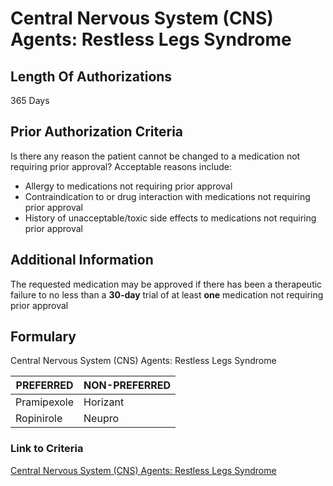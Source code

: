 # Central Nervous System (CNS) Agents: Restless Legs Syndrome

## Length Of Authorizations

365 Days

## Prior Authorization Criteria

Is there any reason the patient cannot be changed to a medication not requiring prior approval? Acceptable reasons include:

-   Allergy to medications not requiring prior approval
-   Contraindication to or drug interaction with medications not requiring prior approval
-   History of unacceptable/toxic side effects to medications not requiring prior approval

## Additional Information

The requested medication may be approved if there has been a therapeutic failure to no less than a **30-day** trial of at least **one** medication not requiring prior approval

## Formulary

Central Nervous System (CNS) Agents: Restless Legs Syndrome

| PREFERRED   | NON-PREFERRED |
|-------------|---------------|
| Pramipexole | Horizant      |
| Ropinirole  | Neupro        |

### Link to Criteria

[Central Nervous System (CNS) Agents: Restless Legs Syndrome](https://pharmacy.medicaid.ohio.gov/sites/default/files/20220415_UPDL_Criteria_FINAL_.pdf#page=41)
